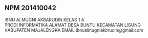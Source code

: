 <h2>NPM 201410042</h2>
</td>IBNU ALMUGNI AKBARUDIN</td>
KELAS 1 A </br> 
PRODI INFORMATIKA
ALAMAT DESA BUNTU KECAMATAN LIGUNG KABUPATEN MAJALENGKA
EMAIL ibnualmugniakbrudin@gmail.com
